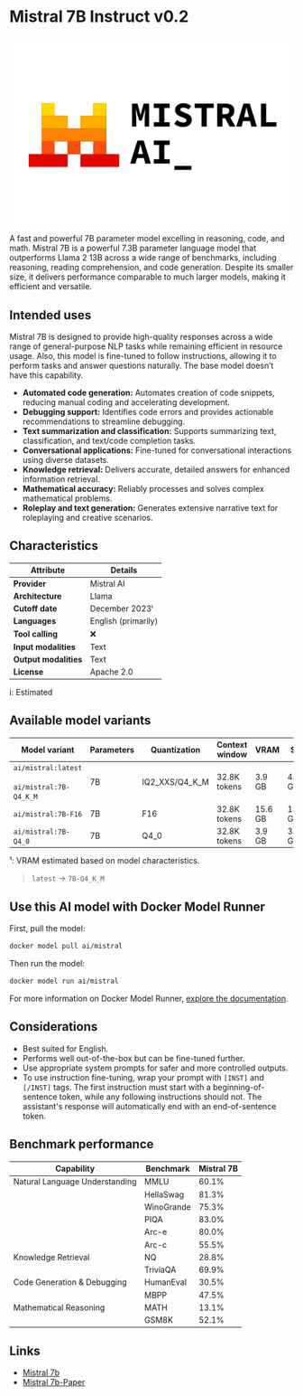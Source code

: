 # Mistral 7B Instruct v0.2

![logo](https://github.com/docker/model-cards/raw/refs/heads/main/logos/mistral-280x184-overview@2x.svg)

A fast and powerful 7B parameter model excelling in reasoning, code, and math.
Mistral 7B is a powerful 7.3B parameter language model that outperforms Llama 2 13B across a wide range of benchmarks, including reasoning, reading comprehension, and code generation. Despite its smaller size, it delivers performance comparable to much larger models, making it efficient and versatile.

## Intended uses

Mistral 7B is designed to provide high-quality responses across a wide range of general-purpose NLP tasks while remaining efficient in resource usage.
Also, this model is fine-tuned to follow instructions, allowing it to perform tasks and answer questions naturally. The base model doesn’t have this capability.

- **Automated code generation:** Automates creation of code snippets, reducing manual coding and accelerating development.
- **Debugging support:** Identifies code errors and provides actionable recommendations to streamline debugging.
- **Text summarization and classification:** Supports summarizing text, classification, and text/code completion tasks.
- **Conversational applications:** Fine-tuned for conversational interactions using diverse datasets.
- **Knowledge retrieval:** Delivers accurate, detailed answers for enhanced information retrieval.
- **Mathematical accuracy:** Reliably processes and solves complex mathematical problems.
- **Roleplay and text generation:** Generates extensive narrative text for roleplaying and creative scenarios.

## Characteristics

| Attribute             | Details                          |
|-----------------------|----------------------------------|
| **Provider**          | Mistral AI                       |
| **Architecture**      | Llama                            |
| **Cutoff date**       | December 2023ⁱ                   |
| **Languages**         | English (primarily)              |
| **Tool calling**      | ❌                               |
| **Input modalities**  | Text                             |
| **Output modalities** | Text                             |
| **License**           | Apache 2.0                       |

i: Estimated

## Available model variants

| Model variant | Parameters | Quantization | Context window | VRAM | Size |
|---------------|------------|--------------|----------------|------|-------|
| `ai/mistral:latest`<br><br>`ai/mistral:7B-Q4_K_M` | 7B | IQ2_XXS/Q4_K_M | 32.8K tokens | 3.9 GB | 4.07 GiB |
| `ai/mistral:7B-F16` | 7B | F16 | 32.8K tokens | 15.6 GB | 13.50 GiB |
| `ai/mistral:7B-Q4_0` | 7B | Q4_0 | 32.8K tokens | 3.9 GB | 3.83 GiB |

¹: VRAM estimated based on model characteristics.

> `latest` → `7B-Q4_K_M`

## Use this AI model with Docker Model Runner

First, pull the model:

```bash
docker model pull ai/mistral
```

Then run the model:

```bash
docker model run ai/mistral
```

For more information on Docker Model Runner, [explore the documentation](https://docs.docker.com/desktop/features/model-runner/).

## Considerations

- Best suited for English.
- Performs well out-of-the-box but can be fine-tuned further.
- Use appropriate system prompts for safer and more controlled outputs.
- To use instruction fine-tuning, wrap your prompt with `[INST]` and `[/INST]` tags. The first instruction must start with a beginning-of-sentence token, while any following instructions should not. The assistant's response will automatically end with an end-of-sentence token. 

## Benchmark performance

| Capability                     | Benchmark  | Mistral 7B |
|--------------------------------|------------|------------|
| Natural Language Understanding | MMLU       | 60.1%      |
|                                | HellaSwag  | 81.3%      |
|                                | WinoGrande | 75.3%      |
|                                | PIQA       | 83.0%      |
|                                | Arc-e      | 80.0%      |
|                                | Arc-c      | 55.5%      |
| Knowledge Retrieval            | NQ         | 28.8%      |
|                                | TriviaQA   | 69.9%      |
| Code Generation & Debugging    | HumanEval  | 30.5%      |
|                                | MBPP       | 47.5%      |
| Mathematical Reasoning         | MATH       | 13.1%      |
|                                | GSM8K      | 52.1%      |

## Links

- [Mistral 7b](https://mistral.ai/news/announcing-mistral-7b)
- [Mistral 7b-Paper](https://arxiv.org/abs/2310.06825)

